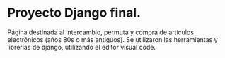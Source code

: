 # Proyecto Django final.
Página destinada al intercambio, permuta y compra de artículos electrónicos (años 80s o más antiguos).
Se utilizaron las herramientas y librerías de django, utilizando el editor visual code.
